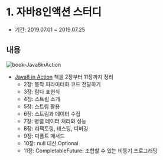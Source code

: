 # 1. 자바8인액션 스터디
- 기간: 2019.07.01 ~ 2019.07.25

## 내용

![book-Java8inAction](https://user-images.githubusercontent.com/34755287/61990071-3269cc00-b074-11e9-86bd-a90a62e75bd8.png)

- [Java8 in Action](http://www.kyobobook.co.kr/product/detailViewKor.laf?ejkGb=KOR&mallGb=KOR&barcode=9788968481796&orderClick=LAH&Kc=) 책을 2장부터 11장까지 정리
  - 2장: 동작 파라미터화 코드 전달하기
  - 3장: 람다 표현식
  - 4장: 스트림 소개
  - 5장: 스트림 활용
  - 6장: 스트림과 데이터 수집
  - 7장: 병렬 데이터 처리와 성능
  - 8장: 리팩토링, 테스팅, 디버깅
  - 9장: 디폴트 메서드
  - 10장: null 대신 Optional
  - 11장: CompletableFuture: 조합할 수 있는 비동기 프로그래밍
